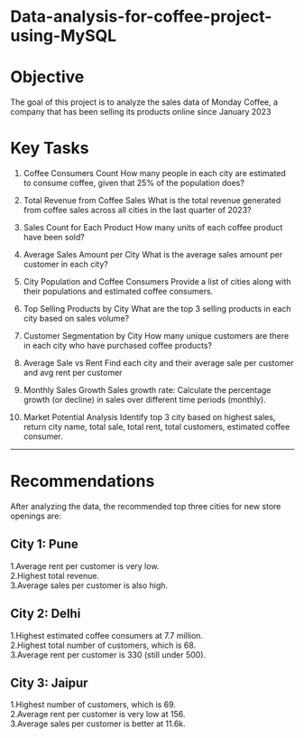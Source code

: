 # Data-analysis-for-coffee-project-using-MySQL

# Objective
The goal of this project is to analyze the sales data of Monday Coffee, a company that has been selling its products online since January 2023

# Key Tasks

1. Coffee Consumers Count
How many people in each city are estimated to consume coffee, given that 25% of the population does?<br />

2. Total Revenue from Coffee Sales
What is the total revenue generated from coffee sales across all cities in the last quarter of 2023?<br />

3. Sales Count for Each Product
How many units of each coffee product have been sold?<br />

4. Average Sales Amount per City
What is the average sales amount per customer in each city?<br />

5. City Population and Coffee Consumers
Provide a list of cities along with their populations and estimated coffee consumers.<br />

6. Top Selling Products by City
What are the top 3 selling products in each city based on sales volume?<br />

7. Customer Segmentation by City
How many unique customers are there in each city who have purchased coffee products?<br />

8. Average Sale vs Rent
Find each city and their average sale per customer and avg rent per customer<br />

9. Monthly Sales Growth
Sales growth rate: Calculate the percentage growth (or decline) in sales over different time periods (monthly).<br />

10. Market Potential Analysis
Identify top 3 city based on highest sales, return city name, total sale, total rent, total customers, estimated coffee consumer.<br />
---
# Recommendations
After analyzing the data, the recommended top three cities for new store openings are:

City 1: Pune
--
1.Average rent per customer is very low.<br />
2.Highest total revenue.<br />
3.Average sales per customer is also high.<br />

City 2: Delhi
--
1.Highest estimated coffee consumers at 7.7 million.<br />
2.Highest total number of customers, which is 68.<br />
3.Average rent per customer is 330 (still under 500).<br />

City 3: Jaipur
--
1.Highest number of customers, which is 69.<br />
2.Average rent per customer is very low at 156.<br />
3.Average sales per customer is better at 11.6k.<br />

